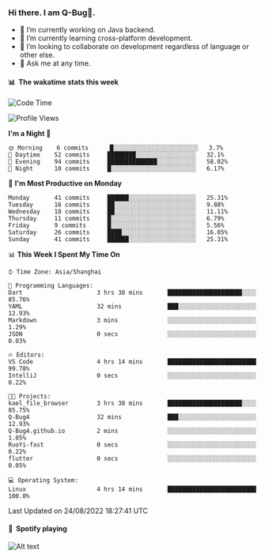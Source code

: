 ### Hi there. I am Q-Bug🐞.

- 🔭 I’m currently working on Java backend.
- 🌱 I’m currently learning cross-platform development.
- 👯 I’m looking to collaborate on development regardless of language or other else.
- 💬 Ask me at any time.

#### 📊 &nbsp;**The wakatime stats this week**  
<!--START_SECTION:waka-->
![Code Time](http://img.shields.io/badge/Code%20Time-4%20hrs%2014%20mins-blue)

![Profile Views](http://img.shields.io/badge/Profile%20Views-0-blue)

**I'm a Night 🦉** 

```text
🌞 Morning    6 commits      █░░░░░░░░░░░░░░░░░░░░░░░░   3.7% 
🌆 Daytime    52 commits     ████████░░░░░░░░░░░░░░░░░   32.1% 
🌃 Evening    94 commits     ██████████████░░░░░░░░░░░   58.02% 
🌙 Night      10 commits     █░░░░░░░░░░░░░░░░░░░░░░░░   6.17%

```
📅 **I'm Most Productive on Monday** 

```text
Monday       41 commits     ██████░░░░░░░░░░░░░░░░░░░   25.31% 
Tuesday      16 commits     ██░░░░░░░░░░░░░░░░░░░░░░░   9.88% 
Wednesday    18 commits     ██░░░░░░░░░░░░░░░░░░░░░░░   11.11% 
Thursday     11 commits     █░░░░░░░░░░░░░░░░░░░░░░░░   6.79% 
Friday       9 commits      █░░░░░░░░░░░░░░░░░░░░░░░░   5.56% 
Saturday     26 commits     ████░░░░░░░░░░░░░░░░░░░░░   16.05% 
Sunday       41 commits     ██████░░░░░░░░░░░░░░░░░░░   25.31%

```


📊 **This Week I Spent My Time On** 

```text
⌚︎ Time Zone: Asia/Shanghai

💬 Programming Languages: 
Dart                     3 hrs 38 mins       █████████████████████░░░░   85.76% 
YAML                     32 mins             ███░░░░░░░░░░░░░░░░░░░░░░   12.93% 
Markdown                 3 mins              ░░░░░░░░░░░░░░░░░░░░░░░░░   1.29% 
JSON                     0 secs              ░░░░░░░░░░░░░░░░░░░░░░░░░   0.03%

🔥 Editors: 
VS Code                  4 hrs 14 mins       █████████████████████████   99.78% 
IntelliJ                 0 secs              ░░░░░░░░░░░░░░░░░░░░░░░░░   0.22%

🐱‍💻 Projects: 
kael_file_browser        3 hrs 38 mins       █████████████████████░░░░   85.75% 
Q-Bug4                   32 mins             ███░░░░░░░░░░░░░░░░░░░░░░   12.93% 
Q-Bug4.github.io         2 mins              ░░░░░░░░░░░░░░░░░░░░░░░░░   1.05% 
RuoYi-fast               0 secs              ░░░░░░░░░░░░░░░░░░░░░░░░░   0.22% 
flutter                  0 secs              ░░░░░░░░░░░░░░░░░░░░░░░░░   0.05%

💻 Operating System: 
Linux                    4 hrs 14 mins       █████████████████████████   100.0%

```


 Last Updated on 24/08/2022 18:27:41 UTC
<!--END_SECTION:waka-->

#### 🎵 &nbsp;**Spotify playing**  
![Alt text](https://spotify-recently-played-readme.vercel.app/api?user=e5y1o4x7kdt9kf2blu4wvmb4s&unique={true|1|on|yes})

